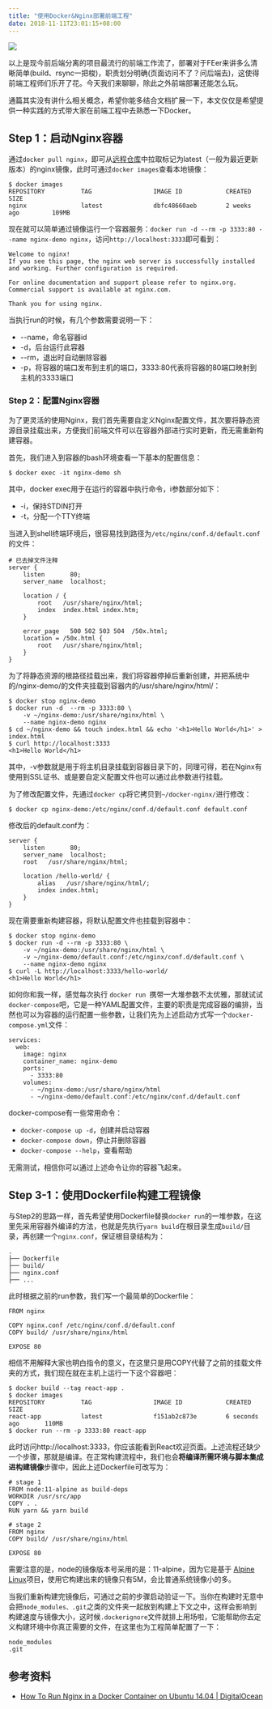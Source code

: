 ```yaml
---
title: "使用Docker&Nginx部署前端工程"
date: 2018-11-11T23:01:15+08:00
---
```


![](./fe_pipeline.jpg)

以上是现今前后端分离的项目最流行的前端工作流了，部署对于FEer来讲多么清晰简单(build、rsync一把梭)，职责划分明确(页面访问不了？问后端去)，这使得前端工程师们乐开了花。今天我们来聊聊，除此之外前端部署还能怎么玩。

通篇其实没有讲什么相关概念，希望你能多结合文档扩展一下，本文仅仅是希望提供一种实践的方式带大家在前端工程中去熟悉一下Docker。

## Step 1：启动Nginx容器

通过`docker pull nginx`，即可从[远程仓库](https://hub.docker.com/)中拉取标记为latest（一般为最近更新版本）的nginx镜像，此时可通过`docker images`查看本地镜像：

```
$ docker images
REPOSITORY          TAG                 IMAGE ID            CREATED             SIZE
nginx               latest              dbfc48660aeb        2 weeks ago         109MB
```

现在就可以简单通过镜像运行一个容器服务：`docker run -d --rm -p 3333:80 --name nginx-demo nginx`，访问`http://localhost:3333`即可看到：

```
Welcome to nginx!
If you see this page, the nginx web server is successfully installed and working. Further configuration is required.

For online documentation and support please refer to nginx.org.
Commercial support is available at nginx.com.

Thank you for using nginx.
```

当执行run的时候，有几个参数需要说明一下：

- --name，命名容器id
- -d，后台运行此容器
- --rm，退出时自动删除容器
- -p，将容器的端口发布到主机的端口，3333:80代表将容器的80端口映射到主机的3333端口

### Step 2：配置Nginx容器
为了更灵活的使用Nginx，我们首先需要自定义Nginx配置文件，其次要将静态资源目录挂载出来，方便我们前端文件可以在容器外部进行实时更新，而无需重新构建容器。

首先，我们进入到容器的bash环境查看一下基本的配置信息：

```
$ docker exec -it nginx-demo sh
```

其中，docker exec用于在运行的容器中执行命令，i参数部分如下：

- -i，保持STDIN打开
- -t，分配一个TTY终端

当进入到shell终端环境后，很容易找到路径为`/etc/nginx/conf.d/default.conf`的文件：

```
# 已去掉文件注释
server {
    listen       80;
    server_name  localhost;

    location / {
        root   /usr/share/nginx/html;
        index  index.html index.htm;
    }

    error_page   500 502 503 504  /50x.html;
    location = /50x.html {
        root   /usr/share/nginx/html;
    }
}
```

为了将静态资源的根路径挂载出来，我们将容器停掉后重新创建，并把系统中的/nginx-demo/的文件夹挂载到容器内的/usr/share/nginx/html/：

```
$ docker stop nginx-demo
$ docker run -d  --rm -p 3333:80 \
	-v ~/nginx-demo:/usr/share/nginx/html \
	--name nginx-demo nginx
$ cd ~/nginx-demo && touch index.html && echo '<h1>Hello World</h1>' > index.html
$ curl http://localhost:3333
<h1>Hello World</h1>
```

其中，-v参数就是用于将主机目录挂载到容器目录下的，同理可得，若在Nginx有使用到SSL证书、或是要自定义配置文件也可以通过此参数进行挂载。

为了修改配置文件，先通过`docker cp`将它拷贝到`~/docker-nginx/`进行修改：

```
$ docker cp nginx-demo:/etc/nginx/conf.d/default.conf default.conf
```

修改后的default.conf为：

```
server {
    listen       80;
    server_name  localhost;
    root   /usr/share/nginx/html;

    location /hello-world/ {
        alias   /usr/share/nginx/html/;
        index index.html;
    }
}
```

现在需要重新构建容器，将默认配置文件也挂载到容器中：

```
$ docker stop nginx-demo
$ docker run -d --rm -p 3333:80 \
	-v ~/nginx-demo:/usr/share/nginx/html \
	-v ~/nginx-demo/default.conf:/etc/nginx/conf.d/default.conf \
	--name nginx-demo nginx
$ curl -L http://localhost:3333/hello-world/
<h1>Hello World</h1>
```

如何你和我一样，感觉每次执行 `docker run `携带一大堆参数不太优雅，那就试试`docker-compose`吧，它是一种YAML配置文件，主要的职责是完成容器的编排，当然也可以为容器的运行配置一些参数，让我们先为上述启动方式写一个`docker-compose.yml`文件：

```
services:
  web:
    image: nginx
    container_name: nginx-demo
    ports:
      - 3333:80
    volumes:
      - ~/nginx-demo:/usr/share/nginx/html
      - ~/nginx-demo/default.conf:/etc/nginx/conf.d/default.conf
```

docker-compose有一些常用命令：

- `docker-compose up -d`，创建并启动容器
- `docker-compose down`，停止并删除容器
- `docker-compose --help`，查看帮助

无需测试，相信你可以通过上述命令让你的容器飞起来。

## Step 3-1：使用Dockerfile构建工程镜像

与Step2的思路一样，首先希望使用Dockerfile替换`docker run`的一堆参数，在这里先采用容器外编译的方法，也就是先执行`yarn build`在根目录生成`build/`目录，再创建一个`nginx.conf`，保证根目录结构为：

```
.
├── Dockerfile
├── build/
├── nginx.conf
├── ...
```

此时根据之前的run参数，我们写一个最简单的Dockerfile：

```
FROM nginx

COPY nginx.conf /etc/nginx/conf.d/default.conf
COPY build/ /usr/share/nginx/html

EXPOSE 80
```

相信不用解释大家也明白指令的意义，在这里只是用COPY代替了之前的挂载文件夹的方式，我们现在就在主机上运行一下这个容器吧：

```
$ docker build --tag react-app .
$ docker images
REPOSITORY          TAG                 IMAGE ID            CREATED             SIZE
react-app           latest              f151ab2c873e        6 seconds ago       110MB
$ docker run --rm -p 3333:80 react-app
```

此时访问http://localhost:3333，你应该能看到React欢迎页面。上述流程还缺少一个步骤，那就是编译。在正常构建流程中，我们也会**将编译所需环境与脚本集成进构建镜像**步骤中，因此上述Dockerfile可改写为：

```
# stage 1
FROM node:11-alpine as build-deps
WORKDIR /usr/src/app
COPY . .
RUN yarn && yarn build

# stage 2
FROM nginx
COPY build/ /usr/share/nginx/html

EXPOSE 80
```

需要注意的是，node的镜像版本号采用的是：11-alpine，因为它是基于 [Alpine Linux](http://alpinelinux.org/)项目，使用它构建出来的镜像只有5M，会比普通系统镜像小的多。

当我们重新构建完镜像后，可通过之前的步骤启动验证一下。当你在构建时无意中会把`node_modules、.git`之类的文件夹一起放到构建上下文之中，这样会影响到构建速度与镜像大小，这时候`.dockerignore`文件就排上用场啦，它能帮助你去定义构建环境中你真正需要的文件，在这里也为工程简单配置了一下：

```
node_modules
.git
```

## 参考资料

- [How To Run Nginx in a Docker Container on Ubuntu 14.04 | DigitalOcean](https://www.digitalocean.com/community/tutorials/how-to-run-nginx-in-a-docker-container-on-ubuntu-14-04)








